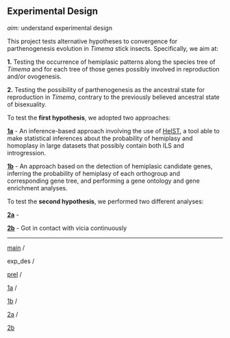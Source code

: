 ## Experimental Design


*aim:* understand experimental design


This project tests alternative hypotheses to convergence for parthenogenesis evolution in *Timema* stick insects. Specifically, we aim at:


**1.** Testing the occurrence of hemiplasic patterns along the species tree of *Timema* and for each tree of those genes possibly involved in reproduction and/or ovogenesis.


**2.** Testing the possibility of parthenogenesis as the ancestral state for reproduction in *Timema*, contrary to the previously believed ancestral state of bisexuality.


To test the **first hypothesis**, we adopted two approaches:


   **[1a](https://github.com/MattiaRag/timemaproject/blob/main/markdowns/part_1a.md)**  -  An inference-based approach involving the use of [HeIST](https://github.com/lhugolach/HeIST?tab=readme-ov-file), a tool able to make statistical inferences about the probability of hemiplasy and homoplasy in large datasets that possibly contain both ILS and introgression.


   **[1b](https://github.com/MattiaRag/timemaproject/blob/main/markdowns/part_1b.md)**  -  An approach based on the detection of hemiplasic candidate genes, inferring the probability of hemiplasy of each orthogroup and corresponding gene tree, and performing a gene ontology and gene enrichment analyses.


To test the **second hypothesis**, we performed two different analyses:


   **[2a](https://github.com/MattiaRag/timemaproject/blob/main/markdowns/part_2a.md)**  -  


   **[2b](https://github.com/MattiaRag/timemaproject/blob/main/markdowns/part_2b.md)**  -  Got in contact with vicia continuously


---


[main](https://github.com/MattiaRag/timemaproject/tree/main) / 

exp_des / 

[prel](https://github.com/MattiaRag/timemaproject/blob/main/markdowns/preliminary.md) / 

[1a](https://github.com/MattiaRag/timemaproject/blob/main/markdowns/part_1a.md) / 

[1b](https://github.com/MattiaRag/timemaproject/blob/main/markdowns/part_1b.md) / 

[2a](https://github.com/MattiaRag/timemaproject/blob/main/markdowns/part_2a.md) / 

[2b](https://github.com/MattiaRag/timemaproject/blob/main/markdowns/part_2b.md)

